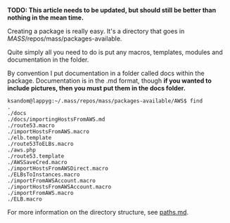 **TODO: This article needs to be updated, but should still be better than nothing in the mean time.**

Creating a package is really easy. It's a directory that goes in _MASS_/repos/mass/packages-available.

Quite simply all you need to do is put any macros, templates, modules and documentation in the folder. 

By convention I put documentation in a folder called docs within the package. Documentation is in the .md format, though **if you wanted to include pictures, then you must put them in the docs folder.**

    ksandom@lappyg:~/.mass/repos/mass/packages-available/AWS$ find
    .
    ./docs
    ./docs/importingHostsFromAWS.md
    ./route53.macro
    ./importHostsFromAWS.macro
    ./elb.template
    ./route53ToELBs.macro
    ./aws.php
    ./route53.template
    ./AWSSaveCred.macro
    ./importHostsFromAWSDirect.macro
    ./ELBsToInstances.macro
    ./importFromAWSAccount.macro
    ./importHostsFromAWSAccount.macro
    ./importFromAWS.macro
    ./ELB.macro

For more information on the directory structure, see [paths.md](../paths.md).
